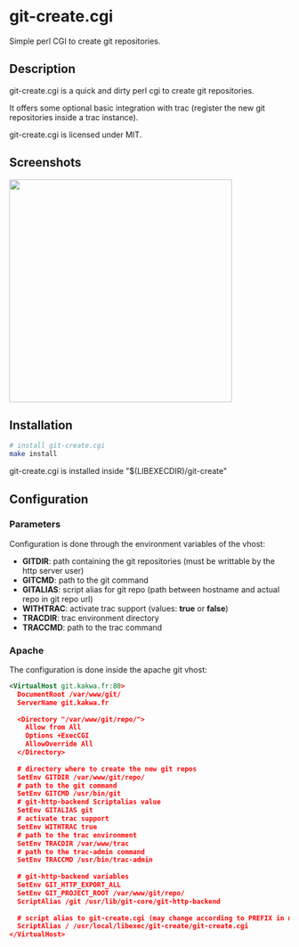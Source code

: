 # git-create.cgi #
Simple perl CGI to create git repositories.

## Description ##

git-create.cgi is a quick and dirty perl cgi to create git repositories.

It offers some optional basic integration with trac (register the new git repositories inside 
a trac instance).

git-create.cgi is licensed under MIT.

## Screenshots ##

<img height="400" src="https://raw.github.com/kakwa/git-create.cgi/master/screenshots/main.png"/>

## Installation ##

```bash
# install git-create.cgi
make install
```

git-create.cgi is installed inside "$(LIBEXECDIR)/git-create"

## Configuration ##

### Parameters ###

Configuration is done through the environment variables of the vhost:

* **GITDIR**: path containing the git repositories (must be writtable by the http server user)
* **GITCMD**: path to the git command
* **GITALIAS**: script alias for git repo (path between hostname and actual repo in git repo url)
* **WITHTRAC**: activate trac support (values: **true** or **false**)
* **TRACDIR**: trac environment directory
* **TRACCMD**: path to the trac command

### Apache ###

The configuration is done inside the apache git vhost:

```xml
<VirtualHost git.kakwa.fr:80>
  DocumentRoot /var/www/git/
  ServerName git.kakwa.fr
  
  <Directory "/var/www/git/repo/">
    Allow from All
    Options +ExecCGI
    AllowOverride All
  </Directory>
  
  # directory where to create the new git repos
  SetEnv GITDIR /var/www/git/repo/
  # path to the git command
  SetEnv GITCMD /usr/bin/git
  # git-http-backend Scriptalias value 
  SetEnv GITALIAS git
  # activate trac support
  SetEnv WITHTRAC true
  # path to the trac environment
  SetEnv TRACDIR /var/www/trac
  # path to the trac-admin command
  SetEnv TRACCMD /usr/bin/trac-admin
  
  # git-http-backend variables
  SetEnv GIT_HTTP_EXPORT_ALL
  SetEnv GIT_PROJECT_ROOT /var/www/git/repo/
  ScriptAlias /git /usr/lib/git-core/git-http-backend
  
  # script alias to git-create.cgi (may change according to PREFIX in make call
  ScriptAlias / /usr/local/libexec/git-create/git-create.cgi
</VirtualHost>
```
